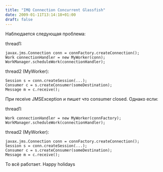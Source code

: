 ```yaml
---
title: "IMQ Connection Concurrent Glassfish"
date: 2009-01-11T13:14:18+01:00
draft: false
---
```

Наблюдается следующая проблема:

thread1:

	javax.jms.Connection conn = connFactory.createConnection();  
	Work connectionHandler = new MyWorker(conn);  
	WorkManager.scheduleWork(connectionHandler); 

thread2 (MyWorker):

	Session s = conn.createSession(...);  
	Consumer c = s.createConsumer(someDestination);  
	Message m = c.receive(); 

При receive JMSException и пишет что consumer closed. Однако если:

thread1:

	Work connectionHandler = new MyWorker(connFactory);  
	WorkManager.scheduleWork(connectionHandler);

thread2 (MyWorker):

	javax.jms.Connection conn = connFactory.createConnection();  
	Session s = conn.createSession(...);  
	Consumer c = s.createConsumer(someDestination);  
	Message m = c.receive(); 

То всё работает. Happy holidays  